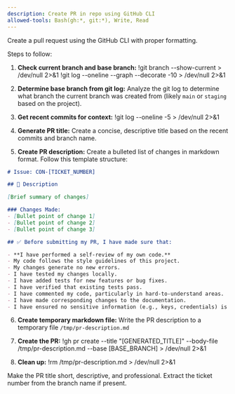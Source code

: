 ```yaml
---
description: Create PR in repo using GitHub CLI
allowed-tools: Bash(gh:*, git:*), Write, Read
---
```


Create a pull request using the GitHub CLI with proper formatting.

Steps to follow:

1. **Check current branch and base branch:**
!git branch --show-current > /dev/null 2>&1
!git log --oneline --graph --decorate -10 > /dev/null 2>&1

2. **Determine base branch from git log:**
Analyze the git log to determine what branch the current branch was created from (likely `main` or `staging` based on the project).

3. **Get recent commits for context:**
!git log --oneline -5 > /dev/null 2>&1

4. **Generate PR title:**
Create a concise, descriptive title based on the recent commits and branch name.

5. **Create PR description:**
Create a bulleted list of changes in markdown format. Follow this template structure:

```markdown
# Issue: CON-[TICKET_NUMBER]

## 📝 Description

[Brief summary of changes]

### Changes Made:
- [Bullet point of change 1]
- [Bullet point of change 2]
- [Bullet point of change 3]

## ✅ Before submitting my PR, I have made sure that:

- **I have performed a self-review of my own code.**
- My code follows the style guidelines of this project.
- My changes generate no new errors.
- I have tested my changes locally.
- I have added tests for new features or bug fixes.
- I have verified that existing tests pass.
- I have commented my code, particularly in hard-to-understand areas.
- I have made corresponding changes to the documentation.
- I have ensured no sensitive information (e.g., keys, credentials) is included.
```

6. **Create temporary markdown file:**
Write the PR description to a temporary file `/tmp/pr-description.md`

7. **Create the PR:**
!gh pr create --title "[GENERATED_TITLE]" --body-file /tmp/pr-description.md --base [BASE_BRANCH] > /dev/null 2>&1

8. **Clean up:**
!rm /tmp/pr-description.md > /dev/null 2>&1

Make the PR title short, descriptive, and professional. Extract the ticket number from the branch name if present.
